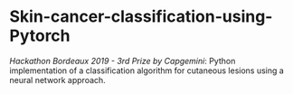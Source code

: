 # Skin-cancer-classification-using-Pytorch

*Hackathon Bordeaux 2019 - 3rd Prize by Capgemini*: Python implementation of a classification algorithm for cutaneous lesions using a neural network approach.
